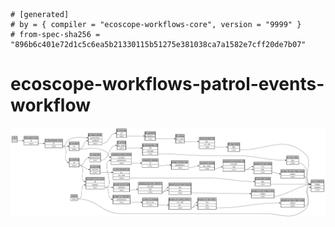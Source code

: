 ```
# [generated]
# by = { compiler = "ecoscope-workflows-core", version = "9999" }
# from-spec-sha256 = "896b6c401e72d1c5c6ea5b21330115b51275e381038ca7a1582e7cff20de7b07"

```
# ecoscope-workflows-patrol-events-workflow

![](graph.png)
